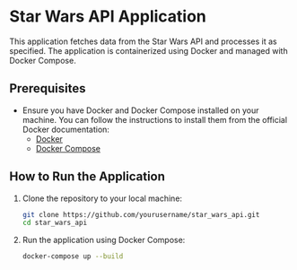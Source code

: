 # Star Wars API Application

This application fetches data from the Star Wars API and processes it as specified. The application is containerized using Docker and managed with Docker Compose.

## Prerequisites

- Ensure you have Docker and Docker Compose installed on your machine. You can follow the instructions to install them from the official Docker documentation:
  - [Docker](https://docs.docker.com/get-docker/)
  - [Docker Compose](https://docs.docker.com/compose/install/)

## How to Run the Application

1. Clone the repository to your local machine:
   ```bash
   git clone https://github.com/yourusername/star_wars_api.git
   cd star_wars_api
   ```

2. Run the application using Docker Compose:
   ```bash
   docker-compose up --build
   ```